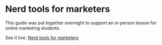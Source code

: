 # Nerd tools for marketers

This guide was put together overnight to support an in-person lesson for online marketing students.

See it live: [Nerd tools for marketers](https://www.evalarumbe.com/nerd-tools-for-marketers/)